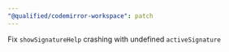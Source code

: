 ```yaml
---
"@qualified/codemirror-workspace": patch
---
```


Fix `showSignatureHelp` crashing with undefined `activeSignature`
